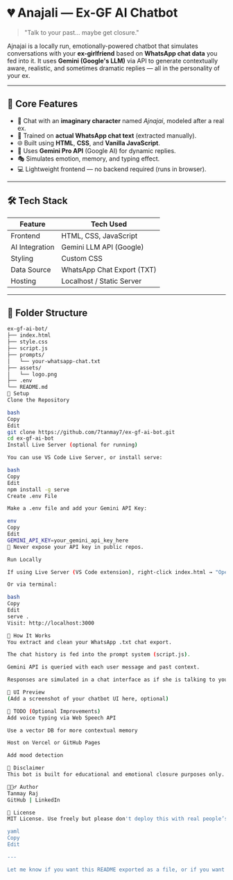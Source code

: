 # 💔 Anajali — Ex-GF AI Chatbot

> "Talk to your past... maybe get closure."

Ajnajai is a locally run, emotionally-powered chatbot that simulates conversations with your **ex-girlfriend** based on **WhatsApp chat data** you fed into it. It uses **Gemini (Google's LLM)** via API to generate contextually aware, realistic, and sometimes dramatic replies — all in the personality of your ex.

---

## 🧠 Core Features

- 🤖 Chat with an **imaginary character** named *Ajnajai*, modeled after a real ex.
- 💬 Trained on **actual WhatsApp chat text** (extracted manually).
- 🌐 Built using **HTML**, **CSS**, and **Vanilla JavaScript**.
- 🔑 Uses **Gemini Pro API** (Google AI) for dynamic replies.
- 🎭 Simulates emotion, memory, and typing effect.
- 💻 Lightweight frontend — no backend required (runs in browser).

---

## 🛠️ Tech Stack

| Feature              | Tech Used                     |
|----------------------|-------------------------------|
| Frontend             | HTML, CSS, JavaScript         |
| AI Integration       | Gemini LLM API (Google)       |
| Styling              | Custom CSS                    |
| Data Source          | WhatsApp Chat Export (TXT)    |
| Hosting              | Localhost / Static Server     |

---

## 📂 Folder Structure

```bash
ex-gf-ai-bot/
├── index.html
├── style.css
├── script.js
├── prompts/
│   └── your-whatsapp-chat.txt
├── assets/
│   └── logo.png
├── .env
└── README.md
🔑 Setup
Clone the Repository

bash
Copy
Edit
git clone https://github.com/7tanmay7/ex-gf-ai-bot.git
cd ex-gf-ai-bot
Install Live Server (optional for running)

You can use VS Code Live Server, or install serve:

bash
Copy
Edit
npm install -g serve
Create .env File

Make a .env file and add your Gemini API Key:

env
Copy
Edit
GEMINI_API_KEY=your_gemini_api_key_here
🔐 Never expose your API key in public repos.

Run Locally

If using Live Server (VS Code extension), right-click index.html → "Open with Live Server"

Or via terminal:

bash
Copy
Edit
serve .
Visit: http://localhost:3000

🧾 How It Works
You extract and clean your WhatsApp .txt chat export.

The chat history is fed into the prompt system (script.js).

Gemini API is queried with each user message and past context.

Responses are simulated in a chat interface as if she is talking to you.

📸 UI Preview
(Add a screenshot of your chatbot UI here, optional)

🚧 TODO (Optional Improvements)
Add voice typing via Web Speech API

Use a vector DB for more contextual memory

Host on Vercel or GitHub Pages

Add mood detection

🧡 Disclaimer
This bot is built for educational and emotional closure purposes only. It’s not intended to replace real relationships or serve as psychological support.

🙋🏻‍♂️ Author
Tanmay Raj
GitHub | LinkedIn

📜 License
MIT License. Use freely but please don't deploy this with real people’s data without consent.

yaml
Copy
Edit

---

Let me know if you want this README exported as a file, or if you want to include a
